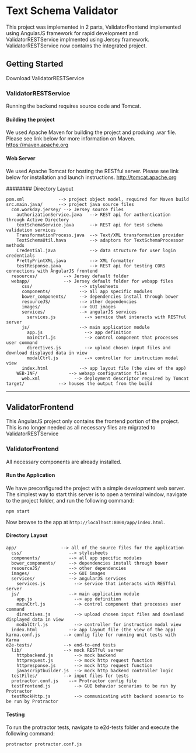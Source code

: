 # Text Schema Validator
This project was implemented in 2 parts, ValidatorFrontend implemented using AngularJS framework for rapid development and ValidatorRESTService implmented using Jersey framework.  ValidatorRESTService now contains the integrated project.

## Getting Started
Download ValidatorRESTService


### ValidatorRESTService
Running the backend requires source code and Tomcat.

#### Building the project
We used Apache Maven for building the project and produing .war file.  Please see link below for more information on Maven.
https://maven.apache.org

#### Web Server
We used Apache Tomcat for hosting the RESTful server.  Please see link below for installation and launch instructions.
http://tomcat.apache.org

######## Directory Layout

```
pom.xml             --> project object model, required for Maven build
src.main.java/      --> project java source files
  com.workday.jersey/ --> Jersey source files
    authorizationService.java   --> REST api for authentication through Active Directory
    textSchemaService.java      --> REST api for test schema validation services 
    TransformationProcess.java  --> Text/XML transformation provider
    TextSchemaUtil.hava         --> adaptors for TextSchemaProcessor methods
    Credential.java             --> data structure for user login credentials
    PrettyPrintXML.java         --> XML formatter
    testResponse.java           --> REST api for testing CORS connections with AngularJS frontend
  resources/          --> Jersey default folder
  webapp/             --> Jersey default folder for webapp files
      css/                  --> stylesheets
      components/           --> all app specific modules
      bower_components/     --> dependencies install through bower
      resourceJS/           --> other dependencies
      images/               --> GUI images
      services/             --> angularJS services
        services.js           --> service that interacts with RESTful server
      js/                   --> main application module
        app.js                --> app definition
        mainCtrl.js           --> control component that processes user command
        directives.js         --> upload chosen input files and download displayed data in view 
        modalCtrl.js          --> controller for instruction modal view
      index.html            --> app layout file (the view of the app)
    WEB-INF/            --> webapp configuration files
      web.xml             --> deployment descriptor required by Tomcat
target/             --> houses the output from the build
```

-----------------------------------------------------------------------------------------------------------------------
## ValidatorFrontend
This AngularJS project only contains the frontend portion of the project.  This is no longer needed as all necessary files are migrated to ValidatorRESTService

### ValidatorFrontend
All necessary components are already installed.
#### Run the Application
We have preconfigured the project with a simple development web server.  The simplest way to start
this server is to open a terminal window, navigate to the project folder, and run the following command:

```
npm start
```

Now browse to the app at `http://localhost:8000/app/index.html`.


#### Directory Layout

```
app/                 --> all of the source files for the application
  css/                  --> stylesheets
  components/           --> all app specific modules
  bower_components/     --> dependencies install through bower
  resourceJS/           --> other dependencies
  images/               --> GUI images
  services/             --> angularJS services
    services.js           --> service that interacts with RESTful server
  js/                   --> main application module
    app.js                --> app definition
    mainCtrl.js           --> control component that processes user command
    directives.js         --> upload chosen input files and download displayed data in view 
    modalCtrl.js          --> controller for instruction modal view
  index.html            --> app layout file (the view of the app)
karma.conf.js         --> config file for running unit tests with Karma
e2e-tests/            --> end-to-end tests
  lib/                --> mock RESTful server
    httpbackend.js        --> mock backend
    httprequest.js        --> mock http request function
    httpresponse.js       --> mock http request function
    javascriptbuilder.js  --> mock http backend controller logic
  testFiles/          --> input files for tests
  protractor.conf.js    --> Protractor config file
  testFrontend.js         --> GUI behavior scenarios to be run by Protractor
  testMockHttp.js         --> communicating with backend scenario to be run by Protractor
```

#### Testing
To run the protractor tests, navigate to e2d-tests folder and execute the following command:
```
protractor protractor.conf.js
```
